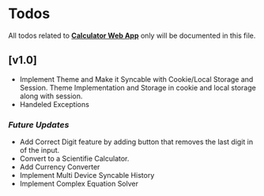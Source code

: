 # Todos
All todos related to [**Calculator Web App**](./) only  will be documented in this file.

## [v1.0]
- Implement Theme and Make it Syncable with Cookie/Local Storage and Session.
 Theme Implementation and Storage in cookie and local storage along with session.
- Handeled Exceptions

### ___Future Updates___
- Add Correct Digit feature by adding button that removes the last digit in of the input.
- Convert to a Scientifie Calculator.
- Add Currency Converter
- Implement Multi Device Syncable History
- Implement Complex Equation Solver
